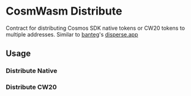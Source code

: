 # CosmWasm Distribute

Contract for distributing Cosmos SDK native tokens or CW20 tokens to multiple addresses. Similar to [banteg](https://twitter.com/bantg)'s [disperse.app](https://disperse.app/)

## Usage

### Distribute Native

### Distribute CW20